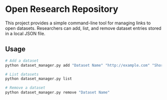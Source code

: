 # Open Research Repository

This project provides a simple command-line tool for managing links to open datasets. Researchers can add, list, and remove dataset entries stored in a local JSON file.

## Usage

```bash
# Add a dataset
python dataset_manager.py add "Dataset Name" "http://example.com" "Short description"

# List datasets
python dataset_manager.py list

# Remove a dataset
python dataset_manager.py remove "Dataset Name"
```

